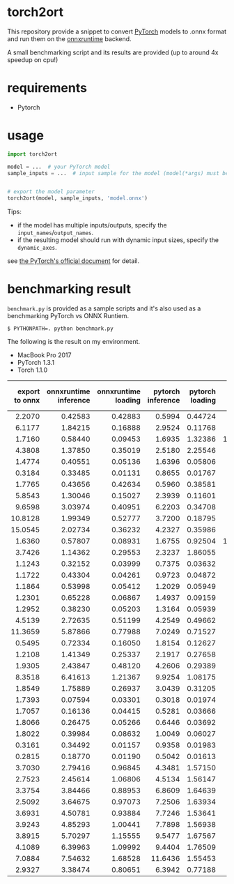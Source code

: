 # torch2ort

This repository provide a snippet to convert [PyTorch](https://github.com/pytorch/pytorch) models to .onnx format and run them on the [onnxruntime](https://github.com/pytorch/pytorch) backend.

A small benchmarking script and its results are provided (up to around 4x speedup on cpu!)

# requirements

- Pytorch

# usage

```python
import torch2ort

model = ...  # your PyTorch model
sample_inputs = ...  # input sample for the model (model(*args) must be a valid invocation of the model)


# export the model parameter
torch2ort(model, sample_inputs, 'model.onnx')
```

Tips:

- if the model has multiple inputs/outputs, specify the `input_names`/`output_names`.
- if the resulting model should run with dynamic input sizes, specify the `dynamic_axes`.

see [the PyTorch's official document](https://pytorch.org/docs/stable/onnx.html?highlight=onnx%20export#torch.onnx.export) for detail.


# benchmarking result

`benchmark.py` is provided as a sample scripts and it's also used as a benchmarking PyTorch vs ONNX Runtiem.

```shell
$ PYTHONPATH=. python benchmark.py
```

The following is the result on my environment.

- MacBook Pro 2017
- PyTorch 1.3.1
- Torch 1.1.0

|export to onnx|onnxruntime inference|onnxruntime loading|pytorch inference|pytorch loading|load speed up|inference speed up|
|-------------:|--------------------:|------------------:|----------------:|--------------:|------------:|-----------------:|
|        2.2070|              0.42583|            0.42883|           0.5994|        0.44724|       1.0429|             1.408|
|        6.1177|              1.84215|            0.16888|           2.9524|        0.11768|       0.6968|             1.603|
|        1.7160|              0.58440|            0.09453|           1.6935|        1.32386|      14.0048|             2.898|
|        4.3808|              1.37850|            0.35019|           2.5180|        2.25546|       6.4406|             1.827|
|        1.4774|              0.40551|            0.05136|           1.6396|        0.05806|       1.1305|             4.043|
|        0.3184|              0.33485|            0.01131|           0.8655|        0.01767|       1.5616|             2.585|
|        1.7765|              0.43656|            0.42634|           0.5960|        0.38581|       0.9049|             1.365|
|        5.8543|              1.30046|            0.15027|           2.3939|        0.11601|       0.7720|             1.841|
|        9.6598|              3.03974|            0.40951|           6.2203|        0.34708|       0.8475|             2.046|
|       10.8128|              1.99349|            0.52777|           3.7200|        0.18795|       0.3561|             1.866|
|       15.0545|              2.02734|            0.36232|           4.2327|        0.35986|       0.9932|             2.088|
|        1.6360|              0.57807|            0.08931|           1.6755|        0.92504|      10.3581|             2.898|
|        3.7426|              1.14362|            0.29553|           2.3237|        1.86055|       6.2956|             2.032|
|        1.1243|              0.32152|            0.03999|           0.7375|        0.03632|       0.9082|             2.294|
|        1.1722|              0.43304|            0.04261|           0.9723|        0.04872|       1.1434|             2.245|
|        1.1864|              0.53998|            0.05412|           1.2029|        0.05949|       1.0993|             2.228|
|        1.2301|              0.65228|            0.06867|           1.4937|        0.09159|       1.3338|             2.290|
|        1.2952|              0.38230|            0.05203|           1.3164|        0.05939|       1.1414|             3.443|
|        4.5139|              2.72635|            0.51199|           4.2549|        0.49662|       0.9700|             1.561|
|       11.3659|              5.87866|            0.77988|           7.0249|        0.71527|       0.9172|             1.195|
|        0.5495|              0.72334|            0.16050|           1.8154|        0.12627|       0.7867|             2.510|
|        1.2108|              1.41349|            0.25337|           2.1917|        0.27658|       1.0916|             1.551|
|        1.9305|              2.43847|            0.48120|           4.2606|        0.29389|       0.6107|             1.747|
|        8.3518|              6.41613|            1.21367|           9.9254|        1.08175|       0.8913|             1.547|
|        1.8549|              1.75889|            0.26937|           3.0439|        0.31205|       1.1585|             1.731|
|        1.7393|              0.07594|            0.03301|           0.3018|        0.01974|       0.5980|             3.974|
|        1.7057|              0.16136|            0.04415|           0.5281|        0.03666|       0.8304|             3.273|
|        1.8066|              0.26475|            0.05266|           0.6446|        0.03692|       0.7010|             2.435|
|        1.8022|              0.39984|            0.08632|           1.0049|        0.06027|       0.6982|             2.513|
|        0.3161|              0.34492|            0.01157|           0.9358|        0.01983|       1.7138|             2.713|
|        0.2815|              0.18770|            0.01190|           0.5042|        0.01613|       1.3554|             2.686|
|        3.7030|              2.79416|            0.96845|           4.3481|        1.57150|       1.6227|             1.556|
|        2.7523|              2.45614|            1.06806|           4.5134|        1.56147|       1.4620|             1.838|
|        3.3754|              3.84466|            0.88953|           6.8609|        1.64639|       1.8509|             1.785|
|        2.5092|              3.64675|            0.97073|           7.2506|        1.63934|       1.6888|             1.988|
|        3.6931|              4.50781|            0.93884|           7.7246|        1.53641|       1.6365|             1.714|
|        3.9243|              4.85293|            1.00441|           7.7898|        1.56938|       1.5625|             1.605|
|        3.8915|              5.70297|            1.15555|           9.5477|        1.67567|       1.4501|             1.674|
|        4.1089|              6.39963|            1.09992|           9.4404|        1.76509|       1.6048|             1.475|
|        7.0884|              7.54632|            1.68528|          11.6436|        1.55453|       0.9224|             1.543|
|        2.9327|              3.38474|            0.80651|           6.3942|        0.77188|       0.9571|             1.889|
